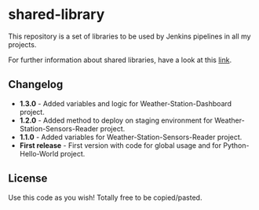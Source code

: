 # shared-library
This repository is a set of libraries to be used by Jenkins pipelines in all my projects.

For further information about shared libraries, have a look at this [link](https://jenkins.io/doc/book/pipeline/shared-libraries).

## Changelog
* **1.3.0** - Added variables and logic for Weather-Station-Dashboard project.
* **1.2.0** - Added method to deploy on staging environment for Weather-Station-Sensors-Reader project.
* **1.1.0** - Added variables for Weather-Station-Sensors-Reader project.
* **First release** - First version with code for global usage and for Python-Hello-World project.

## License
Use this code as you wish! Totally free to be copied/pasted.
